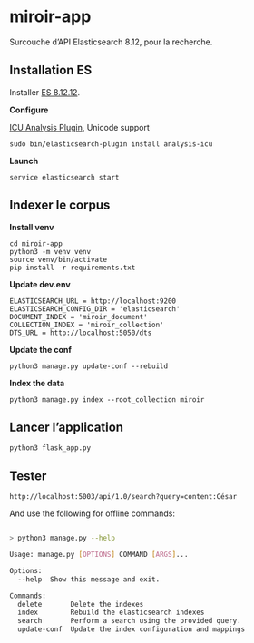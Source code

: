 # miroir-app

Surcouche d’API Elasticsearch 8.12, pour la recherche.


## Installation ES

Installer [ES 8.12.12](https://www.elastic.co/guide/en/elasticsearch/reference/current/deb.html).

**Configure**

[ICU Analysis Plugin](https://www.elastic.co/guide/en/elasticsearch/plugins/current/analysis-icu.html), Unicode support

```
sudo bin/elasticsearch-plugin install analysis-icu
```

**Launch**

```
service elasticsearch start
```

## Indexer le corpus

**Install venv**

```
cd miroir-app
python3 -m venv venv
source venv/bin/activate
pip install -r requirements.txt
```

**Update dev.env**
```
ELASTICSEARCH_URL = http://localhost:9200
ELASTICSEARCH_CONFIG_DIR = 'elasticsearch'
DOCUMENT_INDEX = 'miroir_document'
COLLECTION_INDEX = 'miroir_collection'
DTS_URL = http://localhost:5050/dts
```

**Update the conf**

```
python3 manage.py update-conf --rebuild
```

**Index the data** 
```
python3 manage.py index --root_collection miroir
```

## Lancer l’application

```
python3 flask_app.py
```

## Tester 

```
http://localhost:5003/api/1.0/search?query=content:César
```

And use the following for offline commands:

```bash

> python3 manage.py --help

Usage: manage.py [OPTIONS] COMMAND [ARGS]...

Options:
  --help  Show this message and exit.

Commands:
  delete       Delete the indexes
  index        Rebuild the elasticsearch indexes
  search       Perform a search using the provided query.
  update-conf  Update the index configuration and mappings
```
